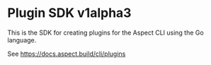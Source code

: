 # Plugin SDK v1alpha3

This is the SDK for creating plugins for the Aspect CLI using the Go language.

See https://docs.aspect.build/cli/plugins
